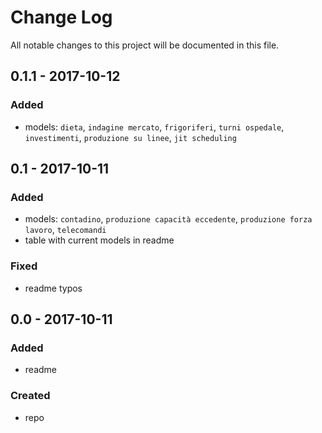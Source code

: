 # Change Log
All notable changes to this project will be documented in this file.

## 0.1.1 - 2017-10-12

### Added
- models: `dieta`, `indagine mercato`, `frigoriferi`, `turni ospedale`, `investimenti`, `produzione su linee`, `jit scheduling`

## 0.1 - 2017-10-11

### Added
- models: `contadino`, `produzione capacità eccedente`, `produzione forza lavoro`, `telecomandi`
- table with current models in readme

### Fixed
- readme typos

## 0.0 - 2017-10-11

### Added
- readme

### Created
- repo
